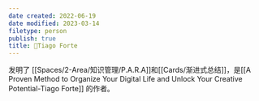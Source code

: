 ```yaml
---
date created: 2022-06-19
date modified: 2023-03-14
filetype: person
publish: true
title: 🧑Tiago Forte
---
```

发明了 [[Spaces/2-Area/知识管理/P.A.R.A]]和[[Cards/渐进式总结]]，是[[A Proven Method to Organize Your Digital Life and Unlock Your Creative Potential-Tiago Forte]] 的作者。